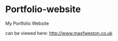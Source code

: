 Portfolio-website
=================

My Portfolio Website

can be viewed here: http://www.maxfweston.co.uk